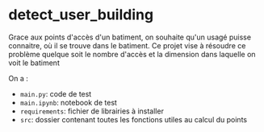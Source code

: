 # detect_user_building

Grace aux points d'accès d'un batiment, on souhaite qu'un usagé puisse connaitre, où il se trouve dans le batiment. Ce projet vise à résoudre ce problème quelque soit le nombre d'accès et la dimension dans laquelle on voit le batiment

On a :

* `main.py`: code de test
* `main.ipynb`: notebook de test
* `requirements`: fichier de librairies à installer
* `src`: dossier contenant toutes les fonctions utiles au calcul du points
